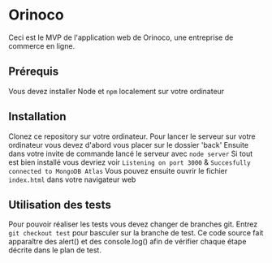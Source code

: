 # Orinoco #

Ceci est le MVP de l'application web de Orinoco, une entreprise de commerce en ligne.

## Prérequis ##

Vous devez installer Node et `npm` localement sur votre ordinateur

## Installation ##

Clonez ce repository sur votre ordinateur.
Pour lancer le serveur sur votre ordinateur vous devez d'abord vous placer sur le dossier 'back'
Ensuite dans votre invite de commande lancé le serveur avec `node server`
Si tout est bien installé vous devriez voir `Listening on port 3000` & `Succesfully connected to MongoDB Atlas`
Vous pouvez ensuite ouvrir le fichier `index.html` dans votre navigateur web

## Utilisation des tests ##

Pour pouvoir réaliser les tests vous devez changer de branches git.
Entrez `git checkout test` pour basculer sur la branche de test.
Ce code source fait apparaître des alert() et des console.log() afin de vérifier chaque étape décrite dans le plan de test.